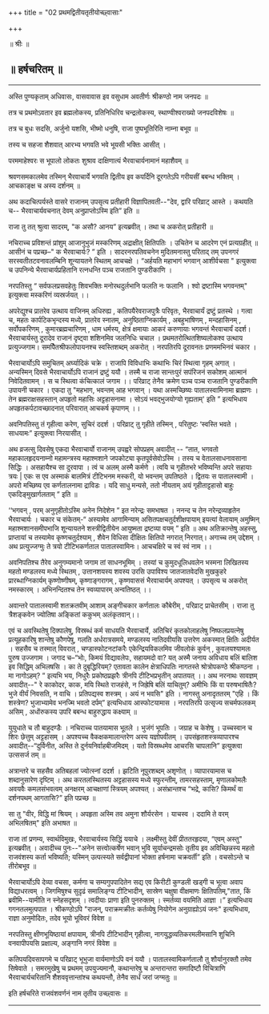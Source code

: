 +++
title = "02 प्रथमद्वितीयतृतीयोच्छ्वासाः"

+++


॥ श्रीः ॥

## 

## ॥ हर्षचरितम् ॥


_________


अस्ति पुण्यकृताम् अधिवासः, वासवावास इव वसुधाम अवतीर्णः श्रीकण्ठो नाम
जनपदः ॥

तत्र च प्रथमोऽवतार इव ब्रह्मलोकस्य, प्रतिनिधिरिव चन्द्रलोकस्य,
स्थाण्वीश्वराख्यो जनपदविशेषः ॥

तत्र च बुधः सदसि, अर्जुनो यशसि, भीष्मो धनुषि, राजा पुष्पभूतिरिति नाम्ना
बभूव ॥

तस्य च सहजा शैशवात् आरभ्य भगवति भवे भूयसी भक्तिः आसीत् ।

परममाहेश्वरः स भूपालो लोकतः शुश्राव दाक्षिणात्यं भैरवाचार्यनामानं
महाशैवम् ॥

श्रवणसमकालमेव तस्मिन् भैरवाचार्ये भगवति द्वितीय इव कपर्दिनि दूरगतेऽपि
गरीयसीं बबन्ध भक्तिम् । आचकाङ्क्ष च अस्य दर्शनम् ॥

अथ कदाचित्पर्यस्ते वासरे राजानम् उपसृत्य प्रतीहारी विज्ञापितवती--"देव,
द्वारि परिव्राट् आस्ते । कथयति च-- भैरवाचार्यवचनात् देवम्
अनुप्राप्तोऽस्मि इति” इति ॥

राजा तु तत् श्रुत्वा सादरम्, "क असौ? आनय” इत्यब्रवीत् । तथा च अकरोत्
प्रतीहारी ॥

नचिराच्च प्रविशन्तं प्रांशुम् आजानुभुजं मस्करिणम् अद्राक्षीत्
क्षितिपतिः । उचितेन च आदरेण एनं प्रत्यग्रहीत् ॥ आसीनं च पप्रच्छ–" क
भैरवाचार्यः? ” इति । सादरनरपतिवचनेन मुदितमनास्तु परिताद् तम् उपनगरं
सरस्वतीतटवनावलम्बिनि शून्यायतने स्थितम् आचचक्षे । “अर्हयति महाभागं
भगवान् आशीर्वचसा " इत्युक्त्वा च उपनिन्ये भैरवाचार्यप्रहितानि रत्नधन्ति
पञ्च राजतानि पुण्डरीकाणि ।

नरपतिस्तु “ सर्वफलप्रसवहेतुः शिवभक्तिः मनोरथदुर्लभानि फलति नः फलानि ।
श्वो द्रष्टास्मि भगवन्तम्" इत्युक्त्वा मस्करिणं व्यस्रर्जयत् ।।

अपरेद्युश्च प्रातरेव उत्थाय वाजिनम् अधिरुह्य , कतिपयैरेवराजपुत्रैः
परिवृतः, भैरवाचार्यं द्रष्टुं प्रतस्थे । गत्वा च, महतः कार्पटिकभृन्दस्य
मध्ये, प्रातरेव स्नातम्, अनुष्ठिताग्निकार्यम् , अबहुभाषिणम् ,
मन्दहासिनम् , सर्वोपकरिणम् , कुमारब्रह्मचारिणम् , धाम धर्मस्य, क्षेत्रं
क्षमायाः आकरं करुणायाः भगवन्तं भैरवाचार्यं ददर्श। भैरवाचार्यस्तु
दूरादेव राजानं दृष्ट्वा शशिनमिव जलनिधिः चचाल । प्रथमतरोत्थितशिष्यलोकश्व
उत्थाय प्रत्युज्जगाम। समपैितश्रीफलोपायनश्च स्वस्तिशब्दम् अकरोत् ।
नरपतिरपि दूरावनतः प्रणममभिनवं चकार ।

भैरवाचार्योऽपि समुचितम् अर्घ्यादिकं चक्रे । राजापि विविधाभिः कथाभिः
चिरं स्थित्वा गृहम् अगात् । अन्यस्मिन् दिवसे भैरवाचार्योऽपि राजानं
द्रष्टुं ययौ । तस्मै च राजा सान्तःपुरं सपंरिजनं सकोशम् आत्मानं
निवेदितवामन् । स च स्थित्वा कंचित्कालं जगाम ।। परिव्राट् तेनैव क्रमेण
पञ्च पञ्च राजतानि पुण्डरीकाणि उपायनी चकार । एकदा तु "महभाग, भवन्तम् आह
भगवान् । यथा अस्मच्छिष्यः पातालस्वामिनामा ब्राह्मणः । तेन
ब्रह्मराक्षसहस्तान् अपहृतो महासिः अट्टहासनामा । सोऽयं भवद्भुजयोग्यो
गृह्यताम्' इति ” इत्यभिधाय अपहृतकर्पटावच्छादनात् परिवारात् आचकर्ष
कृपाणम् ।।

अवनिपतिस्तु तं गृहीत्वा करेण, सुचिरं ददर्श । परिव्राट् तु गृहीते
तस्मिन् , परितुष्टः ‘स्वस्ति भवते । साधयामः” इत्युक्त्वा निरयासीत् ।

अथ व्रजत्सु दिवसेषु एकदा भैरवाचार्यो राजानम् उपह्वरे सोपप्रहम् अवादीत्
-- “तात, भगवतो महाकालहृदयनाम्नो महामन्त्रस्य महाश्मशाने जपकोट्या
कृतपूर्वसेवोऽस्मि । तस्य च वेतालसाधनावसाना सिद्धिः । असहायैश्च सा
दुरवापा । त्वं च अलम् अस्मै कर्मणे । त्वयि च गृहीतभरे भविष्यन्ति अपरे
सहायाः त्रयः \| एकः स एव अस्माकं बालमित्रं टीटिभनम मस्करी, यो भवन्तम्
उपतिष्ठते । द्वितयः स पातालस्वामी । अपरो मच्छिष्य एव कर्णतालनामा
द्राविडः । यदि साधु मन्यसे, ततो नीयताम् अयं गृहीताट्टहासो बाहुः
एकदिङ्मुखार्गलताम् ” इति ॥

‘‘भगवन् , परम् अनुगृहीतोऽस्मि अनेन निदेशेन ” इत नरेन्द्रः समभाषत ।
ननन्द च तेन नरेन्द्रव्याहृतेन भैरवाचार्यः । चकार च संकेतम्-“ अस्यामेव
आगामिन्याम् असितपक्षचतुर्दशीक्षपायाम् इयत्यां वेलायाम् अमुष्मिन्
महाश्मशानसमीपभाजि शून्यायतने शस्त्रीद्वितीयेन आयुष्मता द्रष्टव्या वयम् ”
इति ॥ अथ अतिक्रान्तेषु अहस्सु, प्राप्तायां च तस्यामेव कृष्णचतुर्दश्याम्
, शैवेन विधिसा दीक्षितः क्षितिपो नगरात् निरगात्। अगाच्च तम् उद्देशम् ।
अथ प्रत्युज्जग्मुः ते त्रयो टीटिभकर्णताल पातालस्वामिनः। आचचक्षिरे च स्वं
स्वं नाम ।।

अवनिपतिश्च तैरेव अनुगम्यमानो जगाम तां साधनभूमिम् । तस्यां च
कुमुदधूलिधवलेन भस्मना लिखितस्य महतो मण्डलस्य मध्ये स्थितम् , उत्तानशयस्य
शवस्य उरसि उपाविश्य जातजातवेदसि मुखकुहरे प्रारब्धाग्निकार्यम्
कृष्णोष्णीषम्, कृष्णाङ्गरागम् , कृष्णवाससं भैरवाचार्यम् अपश्यत् ।
उपसृत्य च अकरोत् नमस्कारम् । अभिनन्दितश्च तेन स्वव्यापारम् अन्वतिष्ठत्
।।

अवान्तरे पातालस्वामी शतक्रतवीम् आशाम् अङ्गीचकार कर्णतालः कौबेरीम् ,
परिव्राट् प्राचेतसीम् । राजा तु त्रैशङ्कवेन ज्योतिषा अङ्कितां ककुभम्
अलंकृतवान्।।

एवं च अवस्थितेषु दिक्पालेषु, विस्रब्धं कर्म साधयति भैरवाचार्ये, अतिचिरं
कृतकोलाहलेषु निष्फलप्रयत्नेषु प्रत्यूहकारिषु शान्तेषु कौणपेषु, गलति
अर्धरात्रसमये, मण्डलस्य नातिदवीयसि उत्तरेण अकस्मात् क्षितिः अदीर्यत ।
सहसैव च तस्मात् विवरात् , चण्डास्फोटनटांकरैः एकेन्द्रियविकलमिव जीवलोकं
कुर्वन् , कुवलयश्यामलः पुरुष उज्जगाम । जगाद च–“भोः, किमयं विद्यावलेपः,
सहायमदो वा? यत् अस्मै जनाय अविधाय बलिं बालिश इव सिद्धिम् अभिलषसि । का
ते दुबृद्धिरियम्? एतावता कालेन क्षेत्राधिपतिः नागतस्ते श्रोत्रोपकण्ठे
श्रीकण्ठना । मा नागोऽहम्? ” इत्यभि भय, निधुरैः प्रकोष्ठप्रझरैः त्रीनपि
टीटिभप्रभृतीन् अपातयत् ।। अथ नरनाथः सावज्ञम् अवादीत्--" रे काकोदर, काक,
मयि स्थिते राजहंसे, न जिह्रेषि बलिं याचितुम्? अमीभिः किं वा
परुषभाषितैः? भुजे वीर्यं निवसति, न वाचि । प्रतिपद्यस्व शस्त्रम् । अयं न
भवसि" इति । नागस्तु अनादृततरम् "एहि । किं शस्त्रेण? भुजाभ्यामेव भनज्मि
भवतो दर्पम्” इत्यभिधाय आस्फोटयामास । नरपतिरपि उत्सृज्य सचर्मफलकम् असिम्
, अधोंरुकस्य उपरि बबन्ध बाहुरुद्धाय कक्ष्याम् ॥

युयुधाते च तौ बाहुदण्डैः । नचिराच्च पातयामास भूतले । भुजंगं भूपतिः ।
जग्राह च केशेषु । उच्चस्वान च शिरः छेत्तुम् अट्टहासम् । अपश्यच्च
वैकक्षकमालान्तरेण अस्य यज्ञोपवीतम् । उपसंहृतशस्त्रव्यापारश्च
अवादीत्--“दुर्विनीत, अस्ति ते दुर्नयनिर्वाहबीजमिदम् । यतो विस्रब्धमेव
आचरसि चापलानि” इत्युक्त्वा उत्ससर्ज तम् ॥

अत्रान्तरे च सहसैव अतिबहलां ज्योत्स्नां ददर्श । झटिति नूपुरशब्दम्
अशृणोत् । व्यापारयामास च शब्दानुसारेण दृष्टिम् । अथ करतलस्थितस्य
अट्टहासस्य मध्ये स्फुरन्तीम्, तामरसहस्ताम्, मृणालकोमलैः अवयवैः
कमलसंभवत्वम् अनक्षरम् आचक्षाणां स्त्रियम् अपश्यत् । असंभ्रान्तश्च
“भद्रे, कासि? किमर्थं वा दर्शनपथम् आगतासि?” इति पप्रच्छ ॥

सा तु "वीर, विद्धि मां श्रियम् । अपहृता अस्मि तव अमुना शौर्यरसेन ।
याचस्व । ददामि ते वरम् अभिलषितम्" इति अभाषत ॥

राजा तां प्रणम्य, स्वार्थविमुखः, भैरवाचार्यस्य सिद्धिं ययाचे ।
लक्ष्मीस्तु देवीं प्रीततरहृदया, “एवम् अस्तु" इत्यब्रवीत् । अवादीच्च
पुनः--"अनेन सत्त्वोत्कर्षेण भवान् भुवि सूर्याचन्द्रमसोः तृतीय इव
अविच्छिन्नस्य महतो राजवंशस्य कर्ता भविष्यति; यस्मिन् उत्पत्स्यते
सर्वद्वीपानां भोक्ता हर्षनामा चक्रवर्ती” इति । वचसोऽन्ते च तीरोबभूव ॥

भैरवाचार्योऽपि देव्या वचसा, कर्मणा च सम्यगुपपादितेन सद्य एव किरीटी
कुण्डली खड्गी च भूत्वा अवाप विद्याधरत्वम् । जिगमिषुश्च सुदृढं समालिङ्ग्य
टीटिभादीन्, सास्रेण चक्षुषा वीक्षमाणः क्षितिपतिम्,"तात, किं
ब्रवीमि--यामीति न स्नेहसदृशम् । त्वदीयाः प्राणा इति पुनरुक्तम् ।
स्मर्तव्या वयमिति आज्ञा ।” इत्यभिधाय गगनतलमुत्पपात । श्रीकण्ठोऽपि
"राजन्, पराक्रमक्रीतः कर्तव्येषु नियोगेन अनुग्राह्योऽयं जनः" इत्यभिधाय,
राज्ञा अनुमोदितः, तदेव भूयो भूविवरं विवेश ॥

नरपतिस्तु क्षीणभूयिष्ठायां क्षपायाम्, त्रीनपि टीटिभादीन् गृहीत्वा,
नागयुद्धव्यतिकरमलीमसानि शुचिनि वनवापीपयसि प्रक्षाल्य, अङ्गानि नगरं विवेश
॥

कतिपयदिवसापगमे च परिव्राट् भूभुजा वार्यमाणोऽपि वनं ययौ ।
पातालस्वामिकर्णतालौ तु शौर्यानुरक्तौ तमेव सिषेवाते । समरमुखेषु च प्रथमम्
उपयुज्यमानौ, कथान्तरेषु च अन्तरान्तरा समादिष्टौ विचित्राणि
भैरवाचार्यचरितानि शैशववृत्तान्तांश्च कथयन्तौ, तेनैव सार्धं जरां जग्मतुः
॥

इति हर्षचरिते राजवंशवर्णनं नाम तृतीय उच्छ्वासः ॥


_________


